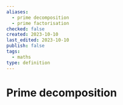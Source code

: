 ```yaml
---
aliases:
  - prime decomposition
  - prime factorisation
checked: false
created: 2023-10-10
last_edited: 2023-10-10
publish: false
tags:
  - maths
type: definition
---
```

# Prime decomposition
